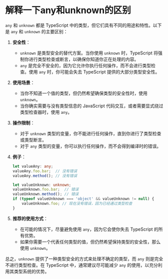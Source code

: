 # 解释一下any和unknown的区别

`any` 和 `unknown` 都是 TypeScript 中的类型，但它们具有不同的用途和特性。以下是 `any` 和 `unknown` 的主要区别：

1. **安全性**：
   - `unknown` 是类型安全的替代方案。当你使用 `unknown` 时，TypeScript 将强制你进行类型检查或断言，以确保你知道你正在处理的内容。
   - `any` 是完全不安全的，因为它允许你执行任何操作，而不会进行类型检查。使用 `any` 时，你可能会失去 TypeScript 提供的大部分类型安全性。

2. **使用场景**：
   - 当你不知道一个值的类型，但仍然希望确保类型的安全性时，使用 `unknown`。
   - 当你确实需要与没有类型信息的 JavaScript 代码交互，或者需要显式绕过类型检查器时，使用 `any`。

3. **操作限制**：
   - 对于 `unknown` 类型的变量，你不能进行任何操作，直到你进行了类型检查或类型断言。
   - 对于 `any` 类型的变量，你可以执行任何操作，而不会得到编译时的错误。

4. **例子**：
   ```typescript
   let valueAny: any;
   valueAny.foo.bar;  // 没有错误
   valueAny.method(); // 没有错误
   
   let valueUnknown: unknown;
   valueUnknown.foo.bar;  // 错误
   valueUnknown.method(); // 错误
   if (typeof valueUnknown === 'object' && valueUnknown != null) {
       valueUnknown.foo; // 现在没有错误，因为已经通过类型检查
   }
   ```

5. **推荐的使用方式**：
   - 在可能的情况下，尽量避免使用 `any`，因为它会使你失去 TypeScript 的所有优势。
   - 如果你需要一个代表任何类型的值，但仍然希望保持类型的安全性，那么使用 `unknown`。

总之，`unknown` 提供了一种类型安全的方式来处理不确定的类型，而 `any` 则是完全不进行类型检查。在 TypeScript 中，通常建议尽可能减少 `any` 的使用，以充分利用其类型系统的优势。